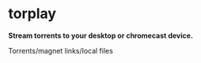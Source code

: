# torplay

**Stream torrents to your desktop or chromecast device.**

Torrents/magnet links/local files